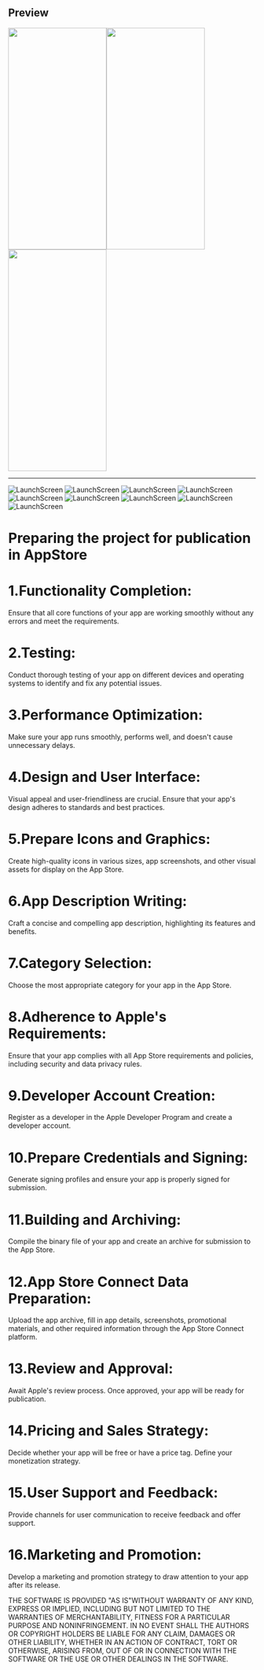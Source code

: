 ## Preview

<img src="https://github.com/TDY13/LossesOfEnemyPersonnel/blob/main/ImagesForReadme/launchScreen.png" width="200" height="450"><img src="https://github.com/TDY13/LossesOfEnemyPersonnel/blob/main/ImagesForReadme/Onboarding1.png" width="200" height="450"><img src="https://github.com/TDY13/LossesOfEnemyPersonnel/blob/main/ImagesForReadme/Onboarding2.png" width="200" height="450">

---
![LaunchScreen](https://github.com/TDY13/LossesOfEnemyPersonnel/blob/main/ImagesForReadme/launchScreen.png)
![LaunchScreen](https://github.com/TDY13/LossesOfEnemyPersonnel/blob/main/ImagesForReadme/Onboarding1.png)
![LaunchScreen](https://github.com/TDY13/LossesOfEnemyPersonnel/blob/main/ImagesForReadme/Onboarding2.png)
![LaunchScreen](https://github.com/TDY13/LossesOfEnemyPersonnel/blob/main/ImagesForReadme/Onboarding3.png)
![LaunchScreen](https://github.com/TDY13/LossesOfEnemyPersonnel/blob/main/ImagesForReadme/Onboarding4.png)
![LaunchScreen](https://github.com/TDY13/LossesOfEnemyPersonnel/blob/main/ImagesForReadme/Onboarding5.png)
![LaunchScreen](https://github.com/TDY13/LossesOfEnemyPersonnel/blob/main/ImagesForReadme/MainScreen.png)
![LaunchScreen](https://github.com/TDY13/LossesOfEnemyPersonnel/blob/main/ImagesForReadme/MainScreenWithSearchBar.png)
![LaunchScreen](https://github.com/TDY13/LossesOfEnemyPersonnel/blob/main/ImagesForReadme/detailScreen.png)

# Preparing the project for publication in AppStore

# 1.Functionality Completion:
Ensure that all core functions of your app are working smoothly without any errors and meet the requirements.
# 2.Testing:
Conduct thorough testing of your app on different devices and operating systems to identify and fix any potential issues.
# 3.Performance Optimization:
Make sure your app runs smoothly, performs well, and doesn't cause unnecessary delays.
# 4.Design and User Interface:
Visual appeal and user-friendliness are crucial. Ensure that your app's design adheres to standards and best practices.
# 5.Prepare Icons and Graphics:
Create high-quality icons in various sizes, app screenshots, and other visual assets for display on the App Store.
# 6.App Description Writing:
Craft a concise and compelling app description, highlighting its features and benefits.
# 7.Category Selection:
Choose the most appropriate category for your app in the App Store.
# 8.Adherence to Apple's Requirements:
Ensure that your app complies with all App Store requirements and policies, including security and data privacy rules.
# 9.Developer Account Creation:
Register as a developer in the Apple Developer Program and create a developer account.
# 10.Prepare Credentials and Signing:
Generate signing profiles and ensure your app is properly signed for submission.
# 11.Building and Archiving:
Compile the binary file of your app and create an archive for submission to the App Store.
# 12.App Store Connect Data Preparation:
Upload the app archive, fill in app details, screenshots, promotional materials, and other required information through the App Store Connect platform.
# 13.Review and Approval:
Await Apple's review process. Once approved, your app will be ready for publication.
# 14.Pricing and Sales Strategy:
Decide whether your app will be free or have a price tag. Define your monetization strategy.
# 15.User Support and Feedback:
Provide channels for user communication to receive feedback and offer support.
# 16.Marketing and Promotion:
Develop a marketing and promotion strategy to draw attention to your app after its release.

THE SOFTWARE IS PROVIDED "AS IS"WITHOUT WARRANTY OF ANY KIND,
EXPRESS OR
IMPLIED, INCLUDING BUT NOT LIMITED TO THE WARRANTIES OF
MERCHANTABILITY,
FITNESS FOR A PARTICULAR PURPOSE AND NONINFRINGEMENT. IN NO
EVENT SHALL THE
AUTHORS OR COPYRIGHT HOLDERS BE LIABLE FOR ANY CLAIM, DAMAGES
OR OTHER
LIABILITY, WHETHER IN AN ACTION OF CONTRACT, TORT OR OTHERWISE,
ARISING FROM,
OUT OF OR IN CONNECTION WITH THE SOFTWARE OR THE USE OR OTHER
DEALINGS IN THE SOFTWARE.
